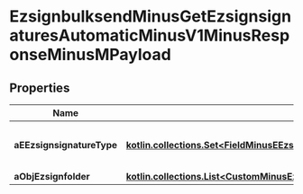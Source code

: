 
# EzsignbulksendMinusGetEzsignsignaturesAutomaticMinusV1MinusResponseMinusMPayload

## Properties
Name | Type | Description | Notes
------------ | ------------- | ------------- | -------------
**aEEzsignsignatureType** | [**kotlin.collections.Set&lt;FieldMinusEEzsignsignatureType&gt;**](FieldMinusEEzsignsignatureType.md) | All eEzsignsignatureType contained in the response | 
**aObjEzsignfolder** | [**kotlin.collections.List&lt;CustomMinusEzsignfolderEzsignsignaturesAutomaticMinusResponse&gt;**](CustomMinusEzsignfolderEzsignsignaturesAutomaticMinusResponse.md) |  | 



